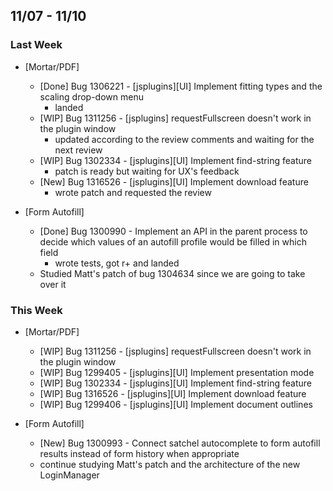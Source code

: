 ## 11/07 - 11/10 ##

### Last Week ###

* [Mortar/PDF]
    - [Done] Bug 1306221 - [jsplugins][UI] Implement fitting types and the scaling drop-down menu
        - landed
    - [WIP] Bug 1311256 - [jsplugins] requestFullscreen doesn't work in the plugin window
        - updated according to the review comments and waiting for the next review
    - [WIP] Bug 1302334 - [jsplugins][UI] Implement find-string feature
        - patch is ready but waiting for UX's feedback
    - [New] Bug 1316526 - [jsplugins][UI] Implement download feature
        - wrote patch and requested the review

* [Form Autofill]
    - [Done] Bug 1300990 - Implement an API in the parent process to decide which values of an autofill profile would be filled in which field
        - wrote tests, got r+ and landed
    - Studied Matt's patch of bug 1304634 since we are going to take over it

### This Week ###

* [Mortar/PDF]
    - [WIP] Bug 1311256 - [jsplugins] requestFullscreen doesn't work in the plugin window
    - [WIP] Bug 1299405 - [jsplugins][UI] Implement presentation mode
    - [WIP] Bug 1302334 - [jsplugins][UI] Implement find-string feature
    - [WIP] Bug 1316526 - [jsplugins][UI] Implement download feature
    - [WIP] Bug 1299406 - [jsplugins][UI] Implement document outlines

* [Form Autofill]
    - [New] Bug 1300993 - Connect satchel autocomplete to form autofill results instead of form history when appropriate
    - continue studying Matt's patch and the architecture of the new LoginManager
